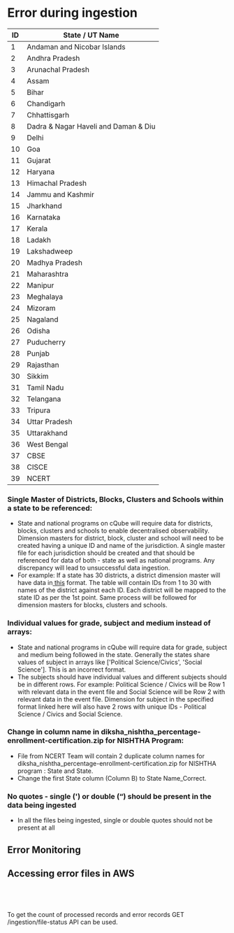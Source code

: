 # Error during ingestion



| ID | State / UT Name                      |
| -- | ------------------------------------ |
| 1  | Andaman and Nicobar Islands          |
| 2  | Andhra Pradesh                       |
| 3  | Arunachal Pradesh                    |
| 4  | Assam                                |
| 5  | Bihar                                |
| 6  | Chandigarh                           |
| 7  | Chhattisgarh                         |
| 8  | Dadra & Nagar Haveli and Daman & Diu |
| 9  | Delhi                                |
| 10 | Goa                                  |
| 11 | Gujarat                              |
| 12 | Haryana                              |
| 13 | Himachal Pradesh                     |
| 14 | Jammu and Kashmir                    |
| 15 | Jharkhand                            |
| 16 | Karnataka                            |
| 17 | Kerala                               |
| 18 | Ladakh                               |
| 19 | Lakshadweep                          |
| 20 | Madhya Pradesh                       |
| 21 | Maharashtra                          |
| 22 | Manipur                              |
| 23 | Meghalaya                            |
| 24 | Mizoram                              |
| 25 | Nagaland                             |
| 26 | Odisha                               |
| 27 | Puducherry                           |
| 28 | Punjab                               |
| 29 | Rajasthan                            |
| 30 | Sikkim                               |
| 31 | Tamil Nadu                           |
| 32 | Telangana                            |
| 33 | Tripura                              |
| 34 | Uttar Pradesh                        |
| 35 | Uttarakhand                          |
| 36 | West Bengal                          |
| 37 | CBSE                                 |
| 38 | CISCE                                |
| 39 | NCERT                                |

### Single Master of Districts, Blocks, Clusters and Schools within a state to be referenced:

* State and national programs on cQube will require data for districts, blocks, clusters and schools to enable decentralised observability. Dimension masters for district, block, cluster and school will need to be created having a unique ID and name of the jurisdiction. A single master file for each jurisdiction should be created and that should be referenced for data of both - state as well as national programs. Any discrepancy will lead to unsuccessful data ingestion.
* For example: If a state has 30 districts, a district dimension master will have data in[ this](https://cqube.sunbird.org/data-ingestion-and-processing/cqube-schemas#district-dimension) format. The table will contain IDs from 1 to 30 with names of the district against each ID. Each district will be mapped to the state ID as per the 1st point. Same process will be followed for dimension masters for blocks, clusters and schools.

### Individual values for grade, subject and medium instead of arrays:

* State and national programs in cQube will require data for grade, subject and medium being followed in the state. Generally the states share values of subject in arrays like \['Political Science/Civics', 'Social Science']. This is an incorrect format.
* The subjects should have individual values and different subjects should be in different rows. For example: Political Science / Civics will be Row 1 with relevant data in the event file and Social Science will be Row 2 with relevant data in the event file. Dimension for subject in the specified format linked here will also have 2 rows with unique IDs - Political Science / Civics and Social Science.

### Change in column name in diksha\_nishtha\_percentage-enrollment-certification.zip for NISHTHA Program:

* File from NCERT Team will contain 2 duplicate column names for diksha\_nishtha\_percentage-enrollment-certification.zip for NISHTHA program : State and State.
* Change the first State column (Column B) to State Name\_Correct.

### No quotes - single (') or double (“) should be present in the data being ingested

* In all the files being ingested, single or double quotes should not be present at all

## Error Monitoring

## Accessing error files in AWS

<figure><img src="https://lh6.googleusercontent.com/ImNNOQ3E55gIRphxZer9S8_bGFE7JC3j1LGs1PoSz-ptUuNz8rKJbOGs2cEg6ix_t2EQyjI_p7-Vx_J-O8ekw8xPOLkmFnjfYoKsh1O14jJgUcXQd33pjmmUOKHHNvm6OhRE5km4sZiDaFD5sYlGd5M" alt=""><figcaption></figcaption></figure>

<figure><img src="https://lh5.googleusercontent.com/Zn2im2wsxMDUGt9uqEK1q86dT6zEjAJ88uqSDEGoOZvb3YYwY51LiaMeXRzcctfS_zBPPbcw8VyndDLmj3kPdhMHdXV0aE9CKe7LJwiR0y5fSapf80zedSZTHmN2-m-k4u3nWZHqJHtDQs8XChLEUw8" alt=""><figcaption></figcaption></figure>

<figure><img src="https://lh6.googleusercontent.com/lp0xGtfdgLSECHq_EIpsQ-LjBmJpHdttFCdR3dcZUJzH9CL8-dmAcot_AvplbxZ06k4_UFryWMznrAswIxNXXNTkhNs8QYQJRBazpeyqm1yAiBHOpPQEk4TR9KkemQUwDsKI-ebRi3JfuLZTVv9WqDQ" alt=""><figcaption></figcaption></figure>

<figure><img src="https://lh6.googleusercontent.com/AWD6HWTY-1cgvSinQUZotwzxpZ2RKvqUdrVTNUHwRInByr-5vsybHbYsBAjYBpNNCFpyyvTnhEntB6fbqhwLwp-8yIazgdgin4NE_0A_BUKcNz1D2S70GJxogHIJdzZG2_clw-WejFOKvCowiWbBE4U" alt=""><figcaption></figcaption></figure>

To get the count of processed records and error records GET /ingestion/file-status API can be used.
